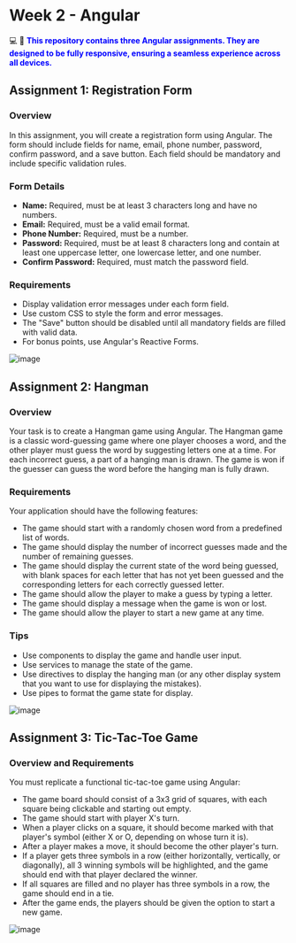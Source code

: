 # Week 2 - Angular

💻 📱 **<span style="color:blue">This repository contains three Angular assignments. They are designed to be fully responsive, ensuring a seamless experience across all devices.
</span>**



## Assignment 1: Registration Form

### Overview
In this assignment, you will create a registration form using Angular. The form should include fields for name, email, phone number, password, confirm password, and a save button. Each field should be mandatory and include specific validation rules.

### Form Details
- **Name:** Required, must be at least 3 characters long and have no numbers.
- **Email:** Required, must be a valid email format.
- **Phone Number:** Required, must be a number.
- **Password:** Required, must be at least 8 characters long and contain at least one uppercase letter, one lowercase letter, and one number.
- **Confirm Password:** Required, must match the password field.

### Requirements
- Display validation error messages under each form field.
- Use custom CSS to style the form and error messages.
- The "Save" button should be disabled until all mandatory fields are filled with valid data.
- For bonus points, use Angular's Reactive Forms.

![image](https://github.com/user-attachments/assets/4ac22864-dfd1-48cd-8685-a2eabb071034)



## Assignment 2: Hangman

### Overview
Your task is to create a Hangman game using Angular. The Hangman game is a classic word-guessing game where one player chooses a word, and the other player must guess the word by suggesting letters one at a time. For each incorrect guess, a part of a hanging man is drawn. The game is won if the guesser can guess the word before the hanging man is fully drawn.

### Requirements
Your application should have the following features:
- The game should start with a randomly chosen word from a predefined list of words.
- The game should display the number of incorrect guesses made and the number of remaining guesses.
- The game should display the current state of the word being guessed, with blank spaces for each letter that has not yet been guessed and the corresponding letters for each correctly guessed letter.
- The game should allow the player to make a guess by typing a letter.
- The game should display a message when the game is won or lost.
- The game should allow the player to start a new game at any time.

### Tips
- Use components to display the game and handle user input.
- Use services to manage the state of the game.
- Use directives to display the hanging man (or any other display system that you want to use for displaying the mistakes).
- Use pipes to format the game state for display.

![image](https://github.com/user-attachments/assets/dfe90997-ec37-4f4c-9891-3088f1679d23)


## Assignment 3: Tic-Tac-Toe Game

### Overview and Requirements
You must replicate a functional tic-tac-toe game using Angular:
- The game board should consist of a 3x3 grid of squares, with each square being clickable and starting out empty.
- The game should start with player X's turn.
- When a player clicks on a square, it should become marked with that player's symbol (either X or O, depending on whose turn it is).
- After a player makes a move, it should become the other player's turn.
- If a player gets three symbols in a row (either horizontally, vertically, or diagonally), all 3 winning symbols will be highlighted, and the game should end with that player declared the winner.
- If all squares are filled and no player has three symbols in a row, the game should end in a tie.
- After the game ends, the players should be given the option to start a new game.

![image](https://github.com/user-attachments/assets/18ccb9f4-fd61-421d-92fe-896e5681fddc)

